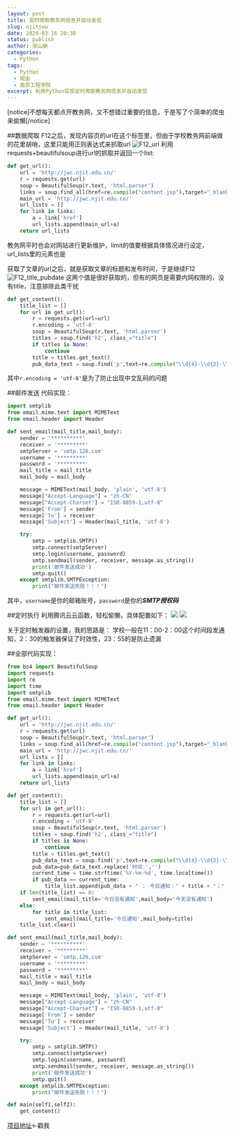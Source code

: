 ```yaml
---
layout: post
title: 定时爬取教务网信息并自动发信
slug: njitjww
date: 2020-03-16 20:30
status: publish
author: 张山崩
categories: 
  - Python
tags:
  - Python
  - 爬虫
  - 南京工程学院
excerpt: 利用Python实现定时爬取教务网信息并自动发信
---
```

[notice]不想每天都点开教务网，又不想错过重要的信息，于是写了个简单的爬虫来偷懒[/notice]

##数据爬取
F12之后，发现内容页的url在这个标签里，但由于学校教务网前端做的花里胡哨，这里只能用正则表达式来抓取url
![F12_url](./images/NJITjww1.jpg)
利用requests+beautifulsoup进行url的抓取并返回一个list:
```python
def get_url():
    url = 'http://jwc.njit.edu.cn/'
    r = requests.get(url)
    soup = BeautifulSoup(r.text, 'html.parser')
    links = soup.find_all(href=re.compile("content.jsp"),target="_blank",limit=13)
    main_url = 'http://jwc.njit.edu.cn/'
    url_lists = []
    for link in links:
        a = link['href']
        url_lists.append(main_url+a)
    return url_lists
```
教务网平时也会对网站进行更新维护，limit的值要根据具体情况进行设定，url_lists里的元素也是

获取了文章的url之后，就是获取文章的标题和发布时间，于是继续F12
![F12_title_pubdate](./images/NJITjww2.jpg)
这两个值是很好获取的，但有的网页是需要内网权限的，没有title，注意排除此类干扰
```python
def get_content():
    title_list = []
    for url in get_url():
        r = requests.get(url=url)
        r.encoding = 'utf-8'
        soup = BeautifulSoup(r.text, 'html.parser')
        titles = soup.find('h2', class_="title")
        if titles is None:
            continue
        title = titles.get_text()
        pub_data_text = soup.find('p',text=re.compile("\\d{4}-\\d{2}-\\d{2}")).text
```
其中`r.encoding = 'utf-8'`是为了防止出现中文乱码的问题

##邮件发送
代码实现：
```python
import smtplib
from email.mime.text import MIMEText
from email.header import Header

def sent_email(mail_title,mail_body):
    sender = '**********'
    receiver = '*********'
    smtpServer = 'smtp.126.com'
    username = '*********'
    password = '*********'
    mail_title = mail_title
    mail_body = mail_body

    message = MIMEText(mail_body, 'plain', 'utf-8')
    message["Accept-Language"] = "zh-CN"
    message["Accept-Charset"] = "ISO-8859-1,utf-8"
    message['From'] = sender
    message['To'] = receiver
    message['Subject'] = Header(mail_title, 'utf-8')

    try:
        smtp = smtplib.SMTP()
        smtp.connect(smtpServer)
        smtp.login(username, password)
        smtp.sendmail(sender, receiver, message.as_string())
        print('邮件发送成功')
        smtp.quit()
    except smtplib.SMTPException:
        print("邮件发送失败！！！")

```
其中，`username`是你的邮箱账号，`password`是你的***SMTP授权码***

##定时执行
利用腾讯云云函数，轻松偷懒，具体配置如下：
![](./images/NJITjww3.jpg)
![](./images/NJITjww4.jpg)

关于定时触发器的设置，我的思路是：
学校一般在11：00-2：00这个时间段发通知，2：30的触发器保证了时效性，23：55的是防止遗漏

##全部代码实现：
```python
from bs4 import BeautifulSoup
import requests
import re
import time
import smtplib
from email.mime.text import MIMEText
from email.header import Header

def get_url():
    url = 'http://jwc.njit.edu.cn/'
    r = requests.get(url)
    soup = BeautifulSoup(r.text, 'html.parser')
    links = soup.find_all(href=re.compile("content.jsp"),target="_blank",limit=13)
    main_url = 'http://jwc.njit.edu.cn/'
    url_lists = []
    for link in links:
        a = link['href']
        url_lists.append(main_url+a)
    return url_lists

def get_content():
    title_list = []
    for url in get_url():
        r = requests.get(url=url)
        r.encoding = 'utf-8'
        soup = BeautifulSoup(r.text, 'html.parser')
        titles = soup.find('h2', class_="title")
        if titles is None:
            continue
        title = titles.get_text()
        pub_data_text = soup.find('p',text=re.compile("\\d{4}-\\d{2}-\\d{2}")).text
        pub_data=pub_data_text.replace('时间:','')
        current_time = time.strftime('%Y-%m-%d', time.localtime())
        if pub_data == current_time:
            title_list.append(pub_data + " ； 今日通知：" + title + "；" + "详情点击： " + url)
    if len(title_list) == 0:
        sent_email(mail_title='今日没有通知',mail_body='今天没有通知')
    else:
        for title in title_list:
            sent_email(mail_title='今日通知',mail_body=title)
    title_list.clear()

def sent_email(mail_title,mail_body):
    sender = '**********'
    receiver = '*********'
    smtpServer = 'smtp.126.com'
    username = '*********'
    password = '*********'
    mail_title = mail_title
    mail_body = mail_body

    message = MIMEText(mail_body, 'plain', 'utf-8')
    message["Accept-Language"] = "zh-CN"
    message["Accept-Charset"] = "ISO-8859-1,utf-8"
    message['From'] = sender
    message['To'] = receiver
    message['Subject'] = Header(mail_title, 'utf-8')

    try:
        smtp = smtplib.SMTP()
        smtp.connect(smtpServer)
        smtp.login(username, password)
        smtp.sendmail(sender, receiver, message.as_string())
        print('邮件发送成功')
        smtp.quit()
    except smtplib.SMTPException:
        print("邮件发送失败！！！")

def main(self1,self2):
    get_content()
```

[项目地址](https://github.com/zhangshanbeng/NJITjww)←戳我